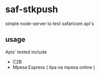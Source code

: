 # saf-stkpush
simple node-server to test safaricom api's

## usage

Apis' tested include 
  - C2B
  - Mpesa Express ( lipa na mpesa online )

